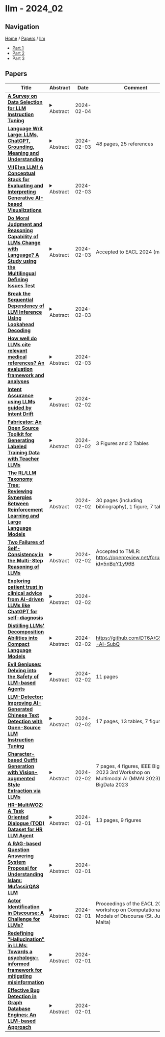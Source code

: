 # llm - 2024_02

## Navigation

[Home](https://lixin97.github.io/arXivRadar) / [Papers](https://lixin97.github.io/arXivRadar/papers) / [llm](https://lixin97.github.io/arXivRadar/papers/llm)

- [Part 1](papers_1.md)
- [Part 2](papers_2.md)
- Part 3

## Papers

| **Title** | **Abstract** | **Date** | **Comment** |
| --- | --- | --- | --- |
| **[A Survey on Data Selection for LLM Instruction Tuning](http://arxiv.org/abs/2402.05123v1)** | <details><summary>Abstract</summary>Instruction tuning is a vital step of training large language models (LLM), so how to enhance the effect of instruction tuning has received increased attention. Existing works indicate that the quality of the dataset is more crucial than the quantity during instruction tuning of LLM. Therefore, recently a lot of studies focus on exploring the methods of selecting high-quality subset from instruction datasets, aiming to reduce training costs and enhance the instruction-following capabilities of LLMs. This paper presents a comprehensive survey on data selection for LLM instruction tuning. Firstly, we introduce the wildly used instruction datasets. Then, we propose a new taxonomy of the data selection methods and provide a detailed introduction of recent advances,and the evaluation strategies and results of data selection methods are also elaborated in detail. Finally, we emphasize the open challenges and present new frontiers of this task.</details> | 2024-02-04 |  |
| **[Language Writ Large: LLMs, ChatGPT, Grounding, Meaning and Understanding](http://arxiv.org/abs/2402.02243v1)** | <details><summary>Abstract</summary>Apart from what (little) OpenAI may be concealing from us, we all know (roughly) how ChatGPT works (its huge text database, its statistics, its vector representations, and their huge number of parameters, its next-word training, and so on). But none of us can say (hand on heart) that we are not surprised by what ChatGPT has proved to be able to do with these resources. This has even driven some of us to conclude that ChatGPT actually understands. It is not true that it understands. But it is also not true that we understand how it can do what it can do. I will suggest some hunches about benign biases: convergent constraints that emerge at LLM scale that may be helping ChatGPT do so much better than we would have expected. These biases are inherent in the nature of language itself, at LLM scale, and they are closely linked to what it is that ChatGPT lacks, which is direct sensorimotor grounding to connect its words to their referents and its propositions to their meanings. These convergent biases are related to (1) the parasitism of indirect verbal grounding on direct sensorimotor grounding, (2) the circularity of verbal definition, (3) the mirroring of language production and comprehension, (4) iconicity in propositions at LLM scale, (5) computational counterparts of human categorical perception in category learning by neural nets, and perhaps also (6) a conjecture by Chomsky about the laws of thought. The exposition will be in the form of a dialogue with ChatGPT-4.</details> | 2024-02-03 | 48 pages, 25 references |
| **[Vi(E)va LLM! A Conceptual Stack for Evaluating and Interpreting Generative AI-based Visualizations](http://arxiv.org/abs/2402.02167v1)** | <details><summary>Abstract</summary>The automatic generation of visualizations is an old task that, through the years, has shown more and more interest from the research and practitioner communities. Recently, large language models (LLM) have become an interesting option for supporting generative tasks related to visualization, demonstrating initial promising results. At the same time, several pitfalls, like the multiple ways of instructing an LLM to generate the desired result, the different perspectives leading the generation (code-based, image-based, grammar-based), and the presence of hallucinations even for the visualization generation task, make their usage less affordable than expected. Following similar initiatives for benchmarking LLMs, this paper copes with the problem of modeling the evaluation of a generated visualization through an LLM. We propose a theoretical evaluation stack, EvaLLM, that decomposes the evaluation effort in its atomic components, characterizes their nature, and provides an overview of how to implement and interpret them. We also designed and implemented an evaluation platform that provides a benchmarking resource for the visualization generation task. The platform supports automatic and manual scoring conducted by multiple assessors to support a fine-grained and semantic evaluation based on the EvaLLM stack. Two case studies on GPT3.5-turbo with Code Interpreter and Llama2-70-b models show the benefits of EvaLLM and illustrate interesting results on the current state-of-the-art LLM-generated visualizations.</details> | 2024-02-03 |  |
| **[Do Moral Judgment and Reasoning Capability of LLMs Change with Language? A Study using the Multilingual Defining Issues Test](http://arxiv.org/abs/2402.02135v1)** | <details><summary>Abstract</summary>This paper explores the moral judgment and moral reasoning abilities exhibited by Large Language Models (LLMs) across languages through the Defining Issues Test. It is a well known fact that moral judgment depends on the language in which the question is asked. We extend the work of beyond English, to 5 new languages (Chinese, Hindi, Russian, Spanish and Swahili), and probe three LLMs -- ChatGPT, GPT-4 and Llama2Chat-70B -- that shows substantial multilingual text processing and generation abilities. Our study shows that the moral reasoning ability for all models, as indicated by the post-conventional score, is substantially inferior for Hindi and Swahili, compared to Spanish, Russian, Chinese and English, while there is no clear trend for the performance of the latter four languages. The moral judgments too vary considerably by the language.</details> | 2024-02-03 | Accepted to EACL 2024 (main) |
| **[Break the Sequential Dependency of LLM Inference Using Lookahead Decoding](http://arxiv.org/abs/2402.02057v1)** | <details><summary>Abstract</summary>Autoregressive decoding of large language models (LLMs) is memory bandwidth bounded, resulting in high latency and significant wastes of the parallel processing power of modern accelerators. Existing methods for accelerating LLM decoding often require a draft model (e.g., speculative decoding), which is nontrivial to obtain and unable to generalize. In this paper, we introduce Lookahead decoding, an exact, parallel decoding algorithm that accelerates LLM decoding without needing auxiliary models or data stores. It allows trading per-step log(FLOPs) to reduce the number of total decoding steps, is more parallelizable on single or multiple modern accelerators, and is compatible with concurrent memory-efficient attention (e.g., FlashAttention). Our implementation of Lookahead decoding can speed up autoregressive decoding by up to 1.8x on MT-bench and 4x with strong scaling on multiple GPUs in code completion tasks. Our code is avialable at https://github.com/hao-ai-lab/LookaheadDecoding</details> | 2024-02-03 |  |
| **[How well do LLMs cite relevant medical references? An evaluation framework and analyses](http://arxiv.org/abs/2402.02008v1)** | <details><summary>Abstract</summary>Large language models (LLMs) are currently being used to answer medical questions across a variety of clinical domains. Recent top-performing commercial LLMs, in particular, are also capable of citing sources to support their responses. In this paper, we ask: do the sources that LLMs generate actually support the claims that they make? To answer this, we propose three contributions. First, as expert medical annotations are an expensive and time-consuming bottleneck for scalable evaluation, we demonstrate that GPT-4 is highly accurate in validating source relevance, agreeing 88% of the time with a panel of medical doctors. Second, we develop an end-to-end, automated pipeline called \textit{SourceCheckup} and use it to evaluate five top-performing LLMs on a dataset of 1200 generated questions, totaling over 40K pairs of statements and sources. Interestingly, we find that between ~50% to 90% of LLM responses are not fully supported by the sources they provide. We also evaluate GPT-4 with retrieval augmented generation (RAG) and find that, even still, around 30\% of individual statements are unsupported, while nearly half of its responses are not fully supported. Third, we open-source our curated dataset of medical questions and expert annotations for future evaluations. Given the rapid pace of LLM development and the potential harms of incorrect or outdated medical information, it is crucial to also understand and quantify their capability to produce relevant, trustworthy medical references.</details> | 2024-02-03 |  |
| **[Intent Assurance using LLMs guided by Intent Drift](http://arxiv.org/abs/2402.00715v2)** | <details><summary>Abstract</summary>Intent-Based Networking (IBN) presents a paradigm shift for network management, by promising to align intents and business objectives with network operations--in an automated manner. However, its practical realization is challenging: 1) processing intents, i.e., translate, decompose and identify the logic to fulfill the intent, and 2) intent conformance, that is, considering dynamic networks, the logic should be adequately adapted to assure intents. To address the latter, intent assurance is tasked with continuous verification and validation, including taking the necessary actions to align the operational and target states. In this paper, we define an assurance framework that allows us to detect and act when intent drift occurs. To do so, we leverage AI-driven policies, generated by Large Language Models (LLMs) which can quickly learn the necessary in-context requirements, and assist with the fulfillment and assurance of intents.</details> | 2024-02-02 |  |
| **[Fabricator: An Open Source Toolkit for Generating Labeled Training Data with Teacher LLMs](http://arxiv.org/abs/2309.09582v2)** | <details><summary>Abstract</summary>Most NLP tasks are modeled as supervised learning and thus require labeled training data to train effective models. However, manually producing such data at sufficient quality and quantity is known to be costly and time-intensive. Current research addresses this bottleneck by exploring a novel paradigm called zero-shot learning via dataset generation. Here, a powerful LLM is prompted with a task description to generate labeled data that can be used to train a downstream NLP model. For instance, an LLM might be prompted to "generate 500 movie reviews with positive overall sentiment, and another 500 with negative sentiment." The generated data could then be used to train a binary sentiment classifier, effectively leveraging an LLM as a teacher to a smaller student model. With this demo, we introduce Fabricator, an open-source Python toolkit for dataset generation. Fabricator implements common dataset generation workflows, supports a wide range of downstream NLP tasks (such as text classification, question answering, and entity recognition), and is integrated with well-known libraries to facilitate quick experimentation. With Fabricator, we aim to support researchers in conducting reproducible dataset generation experiments using LLMs and help practitioners apply this approach to train models for downstream tasks.</details> | 2024-02-02 | 3 Figures and 2 Tables |
| **[The RL/LLM Taxonomy Tree: Reviewing Synergies Between Reinforcement Learning and Large Language Models](http://arxiv.org/abs/2402.01874v1)** | <details><summary>Abstract</summary>In this work, we review research studies that combine Reinforcement Learning (RL) and Large Language Models (LLMs), two areas that owe their momentum to the development of deep neural networks. We propose a novel taxonomy of three main classes based on the way that the two model types interact with each other. The first class, RL4LLM, includes studies where RL is leveraged to improve the performance of LLMs on tasks related to Natural Language Processing. L4LLM is divided into two sub-categories depending on whether RL is used to directly fine-tune an existing LLM or to improve the prompt of the LLM. In the second class, LLM4RL, an LLM assists the training of an RL model that performs a task that is not inherently related to natural language. We further break down LLM4RL based on the component of the RL training framework that the LLM assists or replaces, namely reward shaping, goal generation, and policy function. Finally, in the third class, RL+LLM, an LLM and an RL agent are embedded in a common planning framework without either of them contributing to training or fine-tuning of the other. We further branch this class to distinguish between studies with and without natural language feedback. We use this taxonomy to explore the motivations behind the synergy of LLMs and RL and explain the reasons for its success, while pinpointing potential shortcomings and areas where further research is needed, as well as alternative methodologies that serve the same goal.</details> | 2024-02-02 | 30 pages (including bibliography), 1 figure, 7 tables |
| **[Two Failures of Self-Consistency in the Multi-Step Reasoning of LLMs](http://arxiv.org/abs/2305.14279v4)** | <details><summary>Abstract</summary>Large language models (LLMs) have achieved widespread success on a variety of in-context few-shot tasks, but this success is typically evaluated via correctness rather than consistency. We argue that self-consistency is an important criteria for valid multi-step reasoning in tasks where the solution is composed of the answers to multiple sub-steps. We propose two types of self-consistency that are particularly important for multi-step reasoning -- hypothetical consistency (a model's ability to predict what its output would be in a hypothetical other context) and compositional consistency (consistency of a model's final outputs when intermediate sub-steps are replaced with the model's outputs for those steps). We demonstrate that multiple variants of the GPT-3/-4 models exhibit poor consistency rates across both types of consistency on a variety of tasks.</details> | 2024-02-02 | Accepted to TMLR: https://openreview.net/forum?id=5nBqY1y96B |
| **[Exploring patient trust in clinical advice from AI-driven LLMs like ChatGPT for self-diagnosis](http://arxiv.org/abs/2402.07920v1)** | <details><summary>Abstract</summary>Trustworthy clinical advice is crucial but burdensome when seeking health support from professionals. Inaccessibility and financial burdens present obstacles to obtaining professional clinical advice, even when healthcare is available. Consequently, individuals often resort to self-diagnosis, utilizing medical materials to validate the health conditions of their families and friends. However, the convenient method of self-diagnosis requires a commitment to learning and is often not effective, presenting risks when individuals seek self-care approaches or treatment strategies without professional guidance. Artificial Intelligence (AI), supported by Large Language Models (LLM), may become a powerful yet risky self-diagnosis tool for clinical advice due to the hallucination of LLM, where it produces inaccurate yet deceiving information. Thus, can we trust the clinical advice from AI-driven LLMs like ChatGPT like ChatGPT4 for self-diagnosis? We examined this issue through a think-aloud observation: a patient uses GPT4 for self-diagnosis and clinical advice while a doctor assesses ChatGPT responses with their own expertise. After that, we conducted a semi-structured interview with the patient to understand their trust in AI-driven LLMs for clinical advice. we have concluded that the confounding factors influencing a patient's trust revolve around their competency-evaluation. Essentially, trust is equated with efficacy, which is determined by whether decisions made based on the AI agent's clinical advice and suggestion will effectively achieve the patient health goals. Patients tend to trust doctors more than AI agents due to this strategy, believing that educated, authorized doctors can provide effective medical guidance. This competency-based trust also explains why patients often perceive more experienced doctors as more trustworthy compared to less experienced ones.</details> | 2024-02-02 |  |
| **[Distilling LLMs' Decomposition Abilities into Compact Language Models](http://arxiv.org/abs/2402.01812v1)** | <details><summary>Abstract</summary>Large Language Models (LLMs) have demonstrated proficiency in their reasoning abilities, yet their large size presents scalability challenges and limits any further customization. In contrast, compact models offer customized training but often fall short in solving complex reasoning tasks. This study focuses on distilling the LLMs' decomposition skills into compact models using offline reinforcement learning. We leverage the advancements in the LLM`s capabilities to provide feedback and generate a specialized task-specific dataset for training compact models. The development of an AI-generated dataset and the establishment of baselines constitute the primary contributions of our work, underscoring the potential of compact models in replicating complex problem-solving skills.</details> | 2024-02-02 | https://github.com/DT6A/GSM8K-AI-SubQ |
| **[Evil Geniuses: Delving into the Safety of LLM-based Agents](http://arxiv.org/abs/2311.11855v2)** | <details><summary>Abstract</summary>Rapid advancements in large language models (LLMs) have revitalized in LLM-based agents, exhibiting impressive human-like behaviors and cooperative capabilities in various scenarios. However, these agents also bring some exclusive risks, stemming from the complexity of interaction environments and the usability of tools. This paper delves into the safety of LLM-based agents from three perspectives: agent quantity, role definition, and attack level. Specifically, we initially propose to employ a template-based attack strategy on LLM-based agents to find the influence of agent quantity. In addition, to address interaction environment and role specificity issues, we introduce Evil Geniuses (EG), an effective attack method that autonomously generates prompts related to the original role to examine the impact across various role definitions and attack levels. EG leverages Red-Blue exercises, significantly improving the generated prompt aggressiveness and similarity to original roles. Our evaluations on CAMEL, Metagpt and ChatDev based on GPT-3.5 and GPT-4, demonstrate high success rates. Extensive evaluation and discussion reveal that these agents are less robust, prone to more harmful behaviors, and capable of generating stealthier content than LLMs, highlighting significant safety challenges and guiding future research. Our code is available at https://github.com/T1aNS1R/Evil-Geniuses.</details> | 2024-02-02 | 11 pages |
| **[LLM-Detector: Improving AI-Generated Chinese Text Detection with Open-Source LLM Instruction Tuning](http://arxiv.org/abs/2402.01158v1)** | <details><summary>Abstract</summary>ChatGPT and other general large language models (LLMs) have achieved remarkable success, but they have also raised concerns about the misuse of AI-generated texts. Existing AI-generated text detection models, such as based on BERT and RoBERTa, are prone to in-domain over-fitting, leading to poor out-of-domain (OOD) detection performance. In this paper, we first collected Chinese text responses generated by human experts and 9 types of LLMs, for which to multiple domains questions, and further created a dataset that mixed human-written sentences and sentences polished by LLMs. We then proposed LLM-Detector, a novel method for both document-level and sentence-level text detection through Instruction Tuning of LLMs. Our method leverages the wealth of knowledge LLMs acquire during pre-training, enabling them to detect the text they generate. Instruction tuning aligns the model's responses with the user's expected text detection tasks. Experimental results show that previous methods struggle with sentence-level AI-generated text detection and OOD detection. In contrast, our proposed method not only significantly outperforms baseline methods in both sentence-level and document-level text detection but also demonstrates strong generalization capabilities. Furthermore, since LLM-Detector is trained based on open-source LLMs, it is easy to customize for deployment.</details> | 2024-02-02 | 17 pages, 13 tables, 7 figures |
| **[Character-based Outfit Generation with Vision-augmented Style Extraction via LLMs](http://arxiv.org/abs/2402.05941v1)** | <details><summary>Abstract</summary>The outfit generation problem involves recommending a complete outfit to a user based on their interests. Existing approaches focus on recommending items based on anchor items or specific query styles but do not consider customer interests in famous characters from movie, social media, etc. In this paper, we define a new Character-based Outfit Generation (COG) problem, designed to accurately interpret character information and generate complete outfit sets according to customer specifications such as age and gender. To tackle this problem, we propose a novel framework LVA-COG that leverages Large Language Models (LLMs) to extract insights from customer interests (e.g., character information) and employ prompt engineering techniques for accurate understanding of customer preferences. Additionally, we incorporate text-to-image models to enhance the visual understanding and generation (factual or counterfactual) of cohesive outfits. Our framework integrates LLMs with text-to-image models and improves the customer's approach to fashion by generating personalized recommendations. With experiments and case studies, we demonstrate the effectiveness of our solution from multiple dimensions.</details> | 2024-02-02 | 7 pages, 4 figures, IEEE Big Data 2023 3rd Workshop on Multimodal AI (MMAI 2023), IEEE BigData 2023 |
| **[HR-MultiWOZ: A Task Oriented Dialogue (TOD) Dataset for HR LLM Agent](http://arxiv.org/abs/2402.01018v1)** | <details><summary>Abstract</summary>Recent advancements in Large Language Models (LLMs) have been reshaping Natural Language Processing (NLP) task in several domains. Their use in the field of Human Resources (HR) has still room for expansions and could be beneficial for several time consuming tasks. Examples such as time-off submissions, medical claims filing, and access requests are noteworthy, but they are by no means the sole instances. However, the aforementioned developments must grapple with the pivotal challenge of constructing a high-quality training dataset. On one hand, most conversation datasets are solving problems for customers not employees. On the other hand, gathering conversations with HR could raise privacy concerns. To solve it, we introduce HR-Multiwoz, a fully-labeled dataset of 550 conversations spanning 10 HR domains to evaluate LLM Agent. Our work has the following contributions: (1) It is the first labeled open-sourced conversation dataset in the HR domain for NLP research. (2) It provides a detailed recipe for the data generation procedure along with data analysis and human evaluations. The data generation pipeline is transferable and can be easily adapted for labeled conversation data generation in other domains. (3) The proposed data-collection pipeline is mostly based on LLMs with minimal human involvement for annotation, which is time and cost-efficient.</details> | 2024-02-01 | 13 pages, 9 figures |
| **[A RAG-based Question Answering System Proposal for Understanding Islam: MufassirQAS LLM](http://arxiv.org/abs/2401.15378v4)** | <details><summary>Abstract</summary>Challenges exist in learning and understanding religions, such as the complexity and depth of religious doctrines and teachings. Chatbots as question-answering systems can help in solving these challenges. LLM chatbots use NLP techniques to establish connections between topics and accurately respond to complex questions. These capabilities make it perfect for enlightenment on religion as a question-answering chatbot. However, LLMs also tend to generate false information, known as hallucination. Also, the chatbots' responses can include content that insults personal religious beliefs, interfaith conflicts, and controversial or sensitive topics. It must avoid such cases without promoting hate speech or offending certain groups of people or their beliefs. This study uses a vector database-based Retrieval Augmented Generation (RAG) approach to enhance the accuracy and transparency of LLMs. Our question-answering system is called "MufassirQAS". We created a database consisting of several open-access books that include Turkish context. These books contain Turkish translations and interpretations of Islam. This database is utilized to answer religion-related questions and ensure our answers are trustworthy. The relevant part of the dataset, which LLM also uses, is presented along with the answer. We have put careful effort into creating system prompts that give instructions to prevent harmful, offensive, or disrespectful responses to respect people's values and provide reliable results. The system answers and shares additional information, such as the page number from the respective book and the articles referenced for obtaining the information. MufassirQAS and ChatGPT are also tested with sensitive questions. We got better performance with our system. Study and enhancements are still in progress. Results and future works are given.</details> | 2024-02-01 |  |
| **[Actor Identification in Discourse: A Challenge for LLMs?](http://arxiv.org/abs/2402.00620v1)** | <details><summary>Abstract</summary>The identification of political actors who put forward claims in public debate is a crucial step in the construction of discourse networks, which are helpful to analyze societal debates. Actor identification is, however, rather challenging: Often, the locally mentioned speaker of a claim is only a pronoun ("He proposed that [claim]"), so recovering the canonical actor name requires discourse understanding. We compare a traditional pipeline of dedicated NLP components (similar to those applied to the related task of coreference) with a LLM, which appears a good match for this generation task. Evaluating on a corpus of German actors in newspaper reports, we find surprisingly that the LLM performs worse. Further analysis reveals that the LLM is very good at identifying the right reference, but struggles to generate the correct canonical form. This points to an underlying issue in LLMs with controlling generated output. Indeed, a hybrid model combining the LLM with a classifier to normalize its output substantially outperforms both initial models.</details> | 2024-02-01 | Proceedings of the EACL 2024 workshop on Computational Models of Discourse (St. Julian's, Malta) |
| **[Redefining "Hallucination" in LLMs: Towards a psychology-informed framework for mitigating misinformation](http://arxiv.org/abs/2402.01769v1)** | <details><summary>Abstract</summary>In recent years, large language models (LLMs) have become incredibly popular, with ChatGPT for example being used by over a billion users. While these models exhibit remarkable language understanding and logical prowess, a notable challenge surfaces in the form of "hallucinations." This phenomenon results in LLMs outputting misinformation in a confident manner, which can lead to devastating consequences with such a large user base. However, we question the appropriateness of the term "hallucination" in LLMs, proposing a psychological taxonomy based on cognitive biases and other psychological phenomena. Our approach offers a more fine-grained understanding of this phenomenon, allowing for targeted solutions. By leveraging insights from how humans internally resolve similar challenges, we aim to develop strategies to mitigate LLM hallucinations. This interdisciplinary approach seeks to move beyond conventional terminology, providing a nuanced understanding and actionable pathways for improvement in LLM reliability.</details> | 2024-02-01 |  |
| **[Effective Bug Detection in Graph Database Engines: An LLM-based Approach](http://arxiv.org/abs/2402.00292v1)** | <details><summary>Abstract</summary>Graph database engines play a pivotal role in efficiently storing and managing graph data across various domains, including bioinformatics, knowledge graphs, and recommender systems. Ensuring data accuracy within graph database engines is paramount, as inaccuracies can yield unreliable analytical outcomes. Current bug-detection approaches are confined to specific graph query languages, limiting their applicabilities when handling graph database engines that use various graph query languages across various domains. Moreover, they require extensive prior knowledge to generate queries for detecting bugs. To address these challenges, we introduces DGDB, a novel paradigm harnessing large language models(LLM), such as ChatGPT, for comprehensive bug detection in graph database engines. DGDB leverages ChatGPT to generate high-quality queries for different graph query languages. It subsequently employs differential testing to identify bugs in graph database engines. We applied this paradigm to graph database engines using the Gremlin query language and those using the Cypher query language, generating approximately 4,000 queries each. In the latest versions of Neo4j, Agensgraph, and JanusGraph databases, we detected 2, 5, and 3 wrong-result bugs, respectively.</details> | 2024-02-01 |  |
